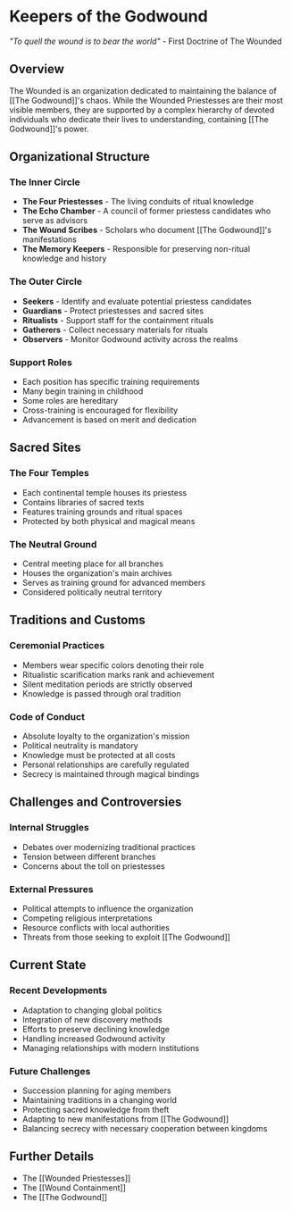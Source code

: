 # Keepers of the Godwound
*"To quell the wound is to bear the world"* - First Doctrine of The Wounded

## Overview
The Wounded is an organization dedicated to maintaining the balance of [[The Godwound]]'s chaos. While the Wounded Priestesses are their most visible members, they are supported by a complex hierarchy of devoted individuals who dedicate their lives to understanding, containing [[The Godwound]]'s power.

## Organizational Structure

### The Inner Circle
- **The Four Priestesses** - The living conduits of ritual knowledge
- **The Echo Chamber** - A council of former priestess candidates who serve as advisors
- **The Wound Scribes** - Scholars who document [[The Godwound]]'s manifestations
- **The Memory Keepers** - Responsible for preserving non-ritual knowledge and history

### The Outer Circle
- **Seekers** - Identify and evaluate potential priestess candidates
- **Guardians** - Protect priestesses and sacred sites
- **Ritualists** - Support staff for the containment rituals
- **Gatherers** - Collect necessary materials for rituals
- **Observers** - Monitor Godwound activity across the realms

### Support Roles
- Each position has specific training requirements
- Many begin training in childhood
- Some roles are hereditary
- Cross-training is encouraged for flexibility
- Advancement is based on merit and dedication

## Sacred Sites

### The Four Temples
- Each continental temple houses its priestess
- Contains libraries of sacred texts
- Features training grounds and ritual spaces
- Protected by both physical and magical means

### The Neutral Ground
- Central meeting place for all branches
- Houses the organization's main archives
- Serves as training ground for advanced members
- Considered politically neutral territory

## Traditions and Customs

### Ceremonial Practices
- Members wear specific colors denoting their role
- Ritualistic scarification marks rank and achievement
- Silent meditation periods are strictly observed
- Knowledge is passed through oral tradition

### Code of Conduct
- Absolute loyalty to the organization's mission
- Political neutrality is mandatory
- Knowledge must be protected at all costs
- Personal relationships are carefully regulated
- Secrecy is maintained through magical bindings

## Challenges and Controversies

### Internal Struggles
- Debates over modernizing traditional practices
- Tension between different branches
- Concerns about the toll on priestesses

### External Pressures
- Political attempts to influence the organization
- Competing religious interpretations
- Resource conflicts with local authorities
- Threats from those seeking to exploit [[The Godwound]]

## Current State

### Recent Developments
- Adaptation to changing global politics
- Integration of new discovery methods
- Efforts to preserve declining knowledge
- Handling increased Godwound activity
- Managing relationships with modern institutions

### Future Challenges
- Succession planning for aging members
- Maintaining traditions in a changing world
- Protecting sacred knowledge from theft
- Adapting to new manifestations from [[The Godwound]]
- Balancing secrecy with necessary cooperation between kingdoms

## Further Details
- The [[Wounded Priestesses]]
- The [[Wound Containment]]
- The [[The Godwound]]
